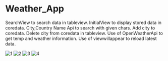 # Weather_App

SearchView to search data in tableview.
InitialView to display stored data in coredata.
City,Country Name Api to search with given chars.
Add city to coredata.
Delete city from coredata in tableview.
Use of OpenWeatherApi to get temp and weather information.
Use of viewwillappear to reload latest data.

![1](https://user-images.githubusercontent.com/55369646/123500952-ac63b080-d60f-11eb-977b-585bf7efe132.PNG)
![2](https://user-images.githubusercontent.com/55369646/123500954-aec60a80-d60f-11eb-8e91-114c6db10212.PNG)
![3](https://user-images.githubusercontent.com/55369646/123500956-b08fce00-d60f-11eb-8dbf-a7a734f01a07.PNG)
![4](https://user-images.githubusercontent.com/55369646/123500957-b2599180-d60f-11eb-82a1-2473616b03a0.PNG)
